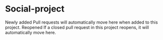 # Social-project
Newly added Pull requests will automatically move here when added to this project.  Reopened If a closed pull request in this project reopens, it will automatically move here.
